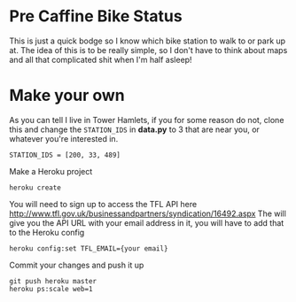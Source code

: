 Pre Caffine Bike Status
==============

This is just a quick bodge so I know which bike station to walk to or park up at.
The idea of this is to be really simple, so I don't have to think about maps and all that complicated shit when I'm half asleep!

# Make your own
As you can tell I live in Tower Hamlets, if you for some reason do not, clone this and change the `STATION_IDS` in **data.py** to 3 that are near you, or whatever you're interested in.

    STATION_IDS = [200, 33, 489]

Make a Heroku project

    heroku create

You will need to sign up to access the TFL API here http://www.tfl.gov.uk/businessandpartners/syndication/16492.aspx
The will give you the API URL with your email address in it, you will have to add that to the Heroku config

    heroku config:set TFL_EMAIL={your email}

Commit your changes and push it up
    
    git push heroku master
    heroku ps:scale web=1
